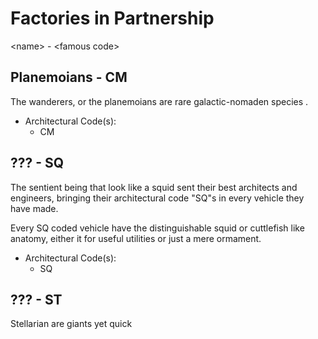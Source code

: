 # Factories in Partnership

\<name> - \<famous code>

## Planemoians - CM

The wanderers, or the planemoians are rare galactic-nomaden species .

- Architectural Code(s): 
    - CM

## ??? - SQ

The sentient being that look like a squid sent their best architects and engineers, bringing their architectural code "SQ"s in every vehicle they have made.

Every SQ coded vehicle have the distinguishable squid or cuttlefish like anatomy, either it for useful utilities or just a mere ormament.

- Architectural Code(s):
    - SQ

## ??? - ST

Stellarian are giants yet quick
